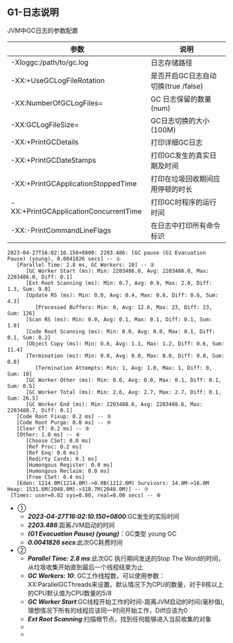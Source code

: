 ## G1-日志说明

JVM中GC日志的参数配置

| 参数                                    | 说明                        | 
|---------------------------------------|---------------------------|
| -Xloggc:/path/to/gc.log               | 日志存储路径                    | 
| -XX:+UseGCLogFileRotation             | 是否开启GC日志自动切换(true /false) | 
| -XX:NumberOfGCLogFiles=<value>        | GC 日志保留的数量(num)           | 
| -XX:GCLogFileSize=<size>              | GC日志切换的大小(100M)           | 
| -XX:+PrintGCDetails                   | 打印详细GC日志                  | 
| -XX:+PrintGCDateStamps                | 打印GC发生的真实日期及时间            | 
| -XX:+PrintGCApplicationStoppedTime    | 打印在垃圾回收期间应用停顿的时长          | 
| -XX:+PrintGCApplicationConcurrentTime | 打印GC时程序的运行时间              | 
| -XX:-PrintCommandLineFlags            | 在日志中打印所有命令标识              | 

```
2023-04-27T16:02:10.150+0800: 2203.486: [GC pause (G1 Evacuation Pause) (young), 0.0041826 secs] -- ①
   [Parallel Time: 2.8 ms, GC Workers: 10] -- ②
      [GC Worker Start (ms): Min: 2203486.0, Avg: 2203486.0, Max: 2203486.0, Diff: 0.1]
      [Ext Root Scanning (ms): Min: 0.7, Avg: 0.9, Max: 2.0, Diff: 1.3, Sum: 9.0]
      [Update RS (ms): Min: 0.0, Avg: 0.4, Max: 0.6, Diff: 0.6, Sum: 4.3]
         [Processed Buffers: Min: 0, Avg: 12.6, Max: 23, Diff: 23, Sum: 126]
      [Scan RS (ms): Min: 0.0, Avg: 0.1, Max: 0.1, Diff: 0.1, Sum: 1.0]
      [Code Root Scanning (ms): Min: 0.0, Avg: 0.0, Max: 0.1, Diff: 0.1, Sum: 0.2]
      [Object Copy (ms): Min: 0.6, Avg: 1.1, Max: 1.2, Diff: 0.6, Sum: 11.4]
      [Termination (ms): Min: 0.0, Avg: 0.0, Max: 0.0, Diff: 0.0, Sum: 0.0]
         [Termination Attempts: Min: 1, Avg: 1.0, Max: 1, Diff: 0, Sum: 10]
      [GC Worker Other (ms): Min: 0.0, Avg: 0.0, Max: 0.1, Diff: 0.1, Sum: 0.5]
      [GC Worker Total (ms): Min: 2.6, Avg: 2.7, Max: 2.7, Diff: 0.1, Sum: 26.5]
      [GC Worker End (ms): Min: 2203488.6, Avg: 2203488.6, Max: 2203488.7, Diff: 0.1]
   [Code Root Fixup: 0.2 ms] -- ③
   [Code Root Purge: 0.0 ms] -- ④
   [Clear CT: 0.2 ms] -- ⑤
   [Other: 1.0 ms] -- ⑥
      [Choose CSet: 0.0 ms]
      [Ref Proc: 0.2 ms]
      [Ref Enq: 0.0 ms]
      [Redirty Cards: 0.1 ms]
      [Humongous Register: 0.0 ms]
      [Humongous Reclaim: 0.0 ms]
      [Free CSet: 0.4 ms]
   [Eden: 1214.0M(1214.0M)->0.0B(1212.0M) Survivors: 14.0M->16.0M Heap: 1531.6M(2048.0M)->318.7M(2048.0M)] -- ⑦
 [Times: user=0.02 sys=0.00, real=0.00 secs] -- ⑧ 
```
- ① 
  - ***2023-04-27T16:02:10.150+0800***:GC发生的实际时间
  - ***2203.486***:距离JVM启动的时间
  - ***(G1 Evacuation Pause) (young)***：GC类型 young GC
  - ***0.0041826 secs***:此次GC耗费时间
- ②
  - ***Parallel Time: 2.8 ms***:此次GC 执行期间发送的Stop The Word的时间，从垃圾收集开始直到最后一个线程结束为止
  - ***GC Workers: 10***: GC工作线程数，可以使用参数：XX:ParallelGCThreads来设置。默认情况下为CPU的数量，对于8核以上的CPU默认值为CPU数量的5/8
  - ***GC Worker Start***:GC线程开始工作的时间-距离JVM启动的时间(毫秒值),理想情况下所有的线程应该同一时间开始工作，Diff应该为0
  - ***Ext Root Scanning***:扫描根节点，找到任何能够进入当前收集的对象
  - 
  - 
